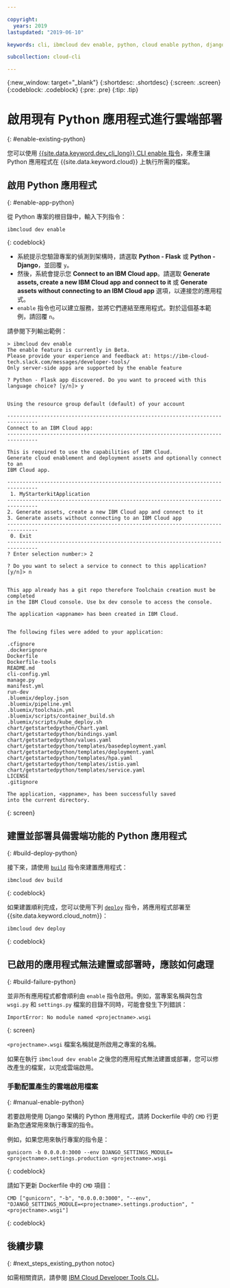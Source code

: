 ```yaml
---

copyright:
  years: 2019
lastupdated: "2019-06-10"

keywords: cli, ibmcloud dev enable, python, cloud enable python, django, deploy python, build python, python debug, python troubleshoot, python cloud help

subcollection: cloud-cli

---
```


{:new_window: target="_blank"}
{:shortdesc: .shortdesc}
{:screen: .screen}
{:codeblock: .codeblock}
{:pre: .pre}
{:tip: .tip}

# 啟用現有 Python 應用程式進行雲端部署
{: #enable-existing-python}

您可以使用 [{{site.data.keyword.dev_cli_long}} CLI enable 指令](/docs/cli/idt?topic=cloud-cli-idt-cli#enable)，來產生讓 Python 應用程式在 {{site.data.keyword.cloud}} 上執行所需的檔案。

## 啟用 Python 應用程式
{: #enable-app-python}

從 Python 專案的根目錄中，輸入下列指令：
```
ibmcloud dev enable
```
{: codeblock}

* 系統提示您驗證專案的偵測到架構時，請選取 **Python - Flask** 或 **Python - Django**，並回覆 `y`。 
* 然後，系統會提示您 **Connect to an IBM Cloud app**。請選取 **Generate assets, create a new IBM Cloud app and connect to it** 或 **Generate assets without connecting to an IBM Cloud app** 選項，以連接您的應用程式。
* `enable` 指令也可以建立服務，並將它們連結至應用程式。對於這個基本範例，請回覆 `n`。

請參閱下列輸出範例：
```
> ibmcloud dev enable
The enable feature is currently in Beta.
Please provide your experience and feedback at: https://ibm-cloud-tech.slack.com/messages/developer-tools/
Only server-side apps are supported by the enable feature

? Python - Flask app discovered. Do you want to proceed with this
language choice? [y/n]> y


Using the resource group default (default) of your account

--------------------------------------------------------------------------------
Connect to an IBM Cloud app:
--------------------------------------------------------------------------------

This is required to use the capabilities of IBM Cloud.
Generate cloud enablement and deployment assets and optionally connect to an
IBM Cloud app.

--------------------------------------------------------------------------------
 1. MyStarterkitApplication
--------------------------------------------------------------------------------
2. Generate assets, create a new IBM Cloud app and connect to it
3. Generate assets without connecting to an IBM Cloud app
--------------------------------------------------------------------------------
 0. Exit
--------------------------------------------------------------------------------
? Enter selection number:> 2

? Do you want to select a service to connect to this application? [y/n]> n


This app already has a git repo therefore Toolchain creation must be completed
in the IBM Cloud console. Use bx dev console to access the console.

The application <appname> has been created in IBM Cloud.


The following files were added to your application:

.cfignore
.dockerignore
Dockerfile
Dockerfile-tools
README.md
cli-config.yml
manage.py
manifest.yml
run-dev
.bluemix/deploy.json
.bluemix/pipeline.yml
.bluemix/toolchain.yml
.bluemix/scripts/container_build.sh
.bluemix/scripts/kube_deploy.sh
chart/getstartedpython/Chart.yaml
chart/getstartedpython/bindings.yaml
chart/getstartedpython/values.yaml
chart/getstartedpython/templates/basedeployment.yaml
chart/getstartedpython/templates/deployment.yaml
chart/getstartedpython/templates/hpa.yaml
chart/getstartedpython/templates/istio.yaml
chart/getstartedpython/templates/service.yaml
LICENSE
.gitignore

The application, <appname>, has been successfully saved
into the current directory.
```
{: screen}

## 建置並部署具備雲端功能的 Python 應用程式
{: #build-deploy-python}

接下來，請使用 [`build`](/docs/cli/idt?topic=cloud-cli-idt-cli#build) 指令來建置應用程式：
```
ibmcloud dev build
```
{: codeblock}

如果建置順利完成，您可以使用下列 [`deploy`](/docs/cli/idt?topic=cloud-cli-idt-cli#deploy) 指令，將應用程式部署至 {{site.data.keyword.cloud_notm}}：
```
ibmcloud dev deploy
```
{: codeblock}

## 已啟用的應用程式無法建置或部署時，應該如何處理
{: #build-failure-python}

並非所有應用程式都會順利由 `enable` 指令啟用。例如，當專案名稱與包含 `wsgi.py` 和 `settings.py` 檔案的目錄不同時，可能會發生下列錯誤：
```
ImportError: No module named <projectname>.wsgi
```
{: screen}

`<projectname>.wsgi` 檔案名稱就是所啟用之專案的名稱。

如果在執行 `ibmcloud dev enable` 之後您的應用程式無法建置或部署，您可以修改產生的檔案，以完成雲端啟用。

### 手動配置產生的雲端啟用檔案
{: #manual-enable-python}

若要啟用使用 Django 架構的 Python 應用程式，請將 Dockerfile 中的 `CMD` 行更新為您通常用來執行專案的指令。

例如，如果您用來執行專案的指令是：
```
gunicorn -b 0.0.0.0:3000 --env DJANGO_SETTINGS_MODULE=<projectname>.settings.production <projectname>.wsgi
```
{: codeblock}

請如下更新 Dockerfile 中的 `CMD` 項目：
```
CMD ["gunicorn", "-b", "0.0.0.0:3000", "--env", "DJANGO_SETTINGS_MODULE=<projectname>.settings.production", "<projectname>.wsgi"]
```
{: codeblock}

## 後續步驟
{: #next_steps_existing_python notoc}

如需相關資訊，請參閱 [IBM Cloud Developer Tools CLI](/docs/cli/idt?topic=cloud-cli-idt-cli#idt-cli)。
